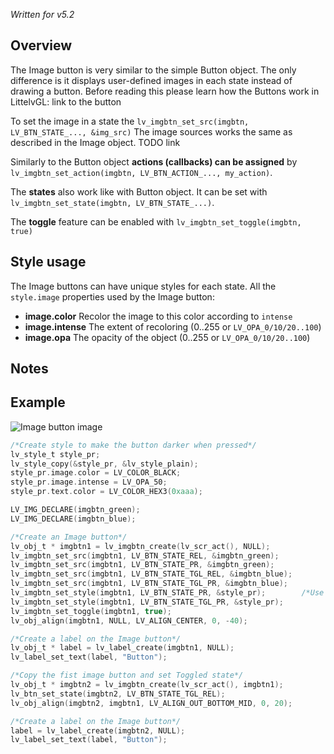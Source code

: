 _Written for v5.2_

## Overview

The Image button is very similar to the simple Button object. The only difference is it displays user-defined images in each state instead of drawing a button. Before reading this please learn how the Buttons work in LittelvGL: link to the button

To set the image in a state the `lv_imgbtn_set_src(imgbtn, LV_BTN_STATE_..., &img_src)` The image sources works the same as described in the Image object. TODO link

Similarly to the Button object **actions (callbacks) can be assigned** by `lv_imgbtn_set_action(imgbtn, LV_BTN_ACTION_..., my_action)`.

The **states** also work like with Button object. It can be set with `lv_imgbtn_set_state(imgbtn, LV_BTN_STATE_...)`. 

The **toggle** feature can be enabled with `lv_imgbtn_set_toggle(imgbtn, true)`

## Style usage
The Image buttons can have unique styles for each state. All the `style.image` properties used by the Image button:
- **image.color** Recolor the image to this color according to `intense`
- **image.intense** The extent of recoloring (0..255 or `LV_OPA_0/10/20..100`)
- **image.opa** The opacity of the object (0..255 or `LV_OPA_0/10/20..100`)

## Notes


## Example
![Image button image](https://raw.githubusercontent.com/wiki/littlevgl/lvgl/img/image-button-lv_imgbtn.png)
```c
/*Create style to make the button darker when pressed*/
lv_style_t style_pr;
lv_style_copy(&style_pr, &lv_style_plain);
style_pr.image.color = LV_COLOR_BLACK;
style_pr.image.intense = LV_OPA_50;
style_pr.text.color = LV_COLOR_HEX3(0xaaa);

LV_IMG_DECLARE(imgbtn_green);
LV_IMG_DECLARE(imgbtn_blue);

/*Create an Image button*/
lv_obj_t * imgbtn1 = lv_imgbtn_create(lv_scr_act(), NULL);
lv_imgbtn_set_src(imgbtn1, LV_BTN_STATE_REL, &imgbtn_green);
lv_imgbtn_set_src(imgbtn1, LV_BTN_STATE_PR, &imgbtn_green);
lv_imgbtn_set_src(imgbtn1, LV_BTN_STATE_TGL_REL, &imgbtn_blue);
lv_imgbtn_set_src(imgbtn1, LV_BTN_STATE_TGL_PR, &imgbtn_blue);
lv_imgbtn_set_style(imgbtn1, LV_BTN_STATE_PR, &style_pr);        /*Use the darker style in the pressed state*/
lv_imgbtn_set_style(imgbtn1, LV_BTN_STATE_TGL_PR, &style_pr);
lv_imgbtn_set_toggle(imgbtn1, true);
lv_obj_align(imgbtn1, NULL, LV_ALIGN_CENTER, 0, -40);

/*Create a label on the Image button*/
lv_obj_t * label = lv_label_create(imgbtn1, NULL);
lv_label_set_text(label, "Button");

/*Copy the fist image button and set Toggled state*/
lv_obj_t * imgbtn2 = lv_imgbtn_create(lv_scr_act(), imgbtn1);
lv_btn_set_state(imgbtn2, LV_BTN_STATE_TGL_REL);
lv_obj_align(imgbtn2, imgbtn1, LV_ALIGN_OUT_BOTTOM_MID, 0, 20);

/*Create a label on the Image button*/
label = lv_label_create(imgbtn2, NULL);
lv_label_set_text(label, "Button");

```
